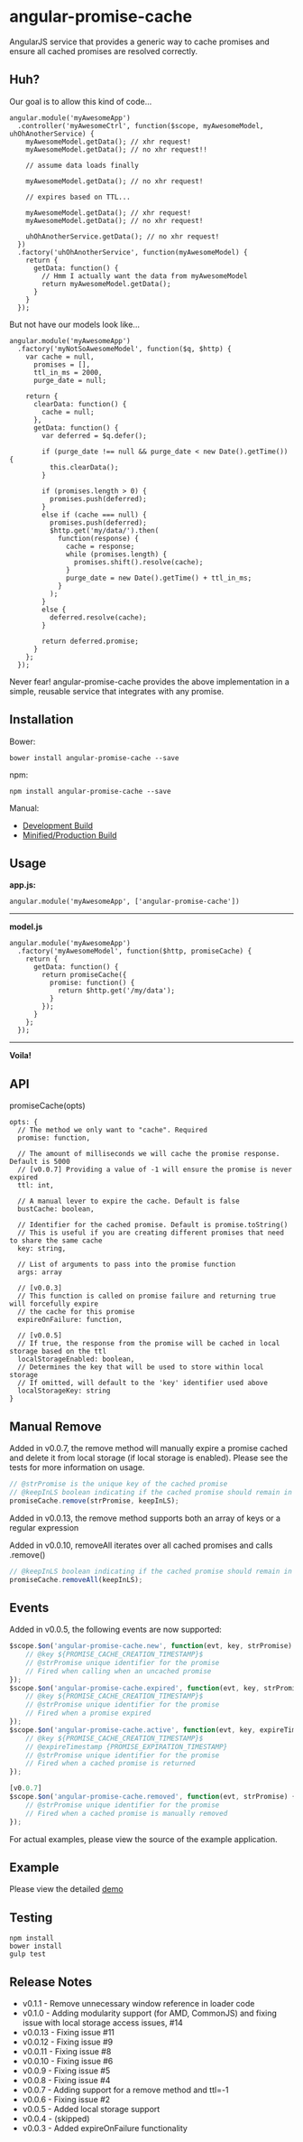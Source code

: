 angular-promise-cache
=====================

AngularJS service that provides a generic way to cache promises and ensure all cached promises are resolved correctly.

Huh?
------
Our goal is to allow this kind of code...

    angular.module('myAwesomeApp')
      .controller('myAwesomeCtrl', function($scope, myAwesomeModel, uhOhAnotherService) {
        myAwesomeModel.getData(); // xhr request!
        myAwesomeModel.getData(); // no xhr request!!

        // assume data loads finally

        myAwesomeModel.getData(); // no xhr request!

        // expires based on TTL...

        myAwesomeModel.getData(); // xhr request!
        myAwesomeModel.getData(); // no xhr request!

        uhOhAnotherService.getData(); // no xhr request!
      })
      .factory('uhOhAnotherService', function(myAwesomeModel) {
        return {
          getData: function() {
            // Hmm I actually want the data from myAwesomeModel
            return myAwesomeModel.getData();
          }
        }
      });

But not have our models look like...

    angular.module('myAwesomeApp')
      .factory('myNotSoAwesomeModel', function($q, $http) {
        var cache = null,
          promises = [],
          ttl_in_ms = 2000,
          purge_date = null;

        return {
          clearData: function() {
            cache = null;
          },
          getData: function() {
            var deferred = $q.defer();

            if (purge_date !== null && purge_date < new Date().getTime()) {
              this.clearData();
            }

            if (promises.length > 0) {
              promises.push(deferred);
            }
            else if (cache === null) {
              promises.push(deferred);
              $http.get('my/data/').then(
                function(response) {
                  cache = response;
                  while (promises.length) {
                    promises.shift().resolve(cache);
                  }
                  purge_date = new Date().getTime() + ttl_in_ms;
                }
              );
            }
            else {
              deferred.resolve(cache);
            }

            return deferred.promise;
          }
        };
      });

Never fear! angular-promise-cache provides the above implementation in a simple, reusable service that integrates with any promise.


Installation
---------
Bower:

    bower install angular-promise-cache --save

npm:

    npm install angular-promise-cache --save

Manual:
* [Development Build](https://raw.github.com/chrisronline/angular-promise-cache/master/angular-promise-cache.js)
* [Minified/Production Build](https://raw.github.com/chrisronline/angular-promise-cache/master/angular-promise-cache.min.js)

Usage
---------
**app.js:**

    angular.module('myAwesomeApp', ['angular-promise-cache'])
***
**model.js**

    angular.module('myAwesomeApp')
      .factory('myAwesomeModel', function($http, promiseCache) {
        return {
          getData: function() {
            return promiseCache({
              promise: function() {
                return $http.get('/my/data');
              }
            });
          }
        };
      });
***
**Voila!**

API
-------
promiseCache(opts)

    opts: {
      // The method we only want to "cache". Required
      promise: function,

      // The amount of milliseconds we will cache the promise response. Default is 5000
      // [v0.0.7] Providing a value of -1 will ensure the promise is never expired
      ttl: int,

      // A manual lever to expire the cache. Default is false
      bustCache: boolean,

      // Identifier for the cached promise. Default is promise.toString()
      // This is useful if you are creating different promises that need to share the same cache
      key: string,

      // List of arguments to pass into the promise function
      args: array

      // [v0.0.3]
      // This function is called on promise failure and returning true will forcefully expire
      // the cache for this promise
      expireOnFailure: function,

      // [v0.0.5]
      // If true, the response from the promise will be cached in local storage based on the ttl
      localStorageEnabled: boolean,
      // Determines the key that will be used to store within local storage
      // If omitted, will default to the 'key' identifier used above
      localStorageKey: string
    }

Manual Remove
--------
Added in v0.0.7, the remove method will manually expire a promise cached and delete it from local storage (if local storage is enabled). Please see the tests for more information on usage.

```js
// @strPromise is the unique key of the cached promise
// @keepInLS boolean indicating if the cached promise should remain in local storage (if enabled)
promiseCache.remove(strPromise, keepInLS);

```

Added in v0.0.13, the remove method supports both an array of keys or a regular expression

Added in v0.0.10, removeAll iterates over all cached promises and calls .remove()

```js
// @keepInLS boolean indicating if the cached promise should remain in local storage (if enabled)
promiseCache.removeAll(keepInLS);

```

Events
--------
Added in v0.0.5, the following events are now supported:

```js
$scope.$on('angular-promise-cache.new', function(evt, key, strPromise) {
    // @key ${PROMISE_CACHE_CREATION_TIMESTAMP}$
    // @strPromise unique identifier for the promise
    // Fired when calling when an uncached promise
});
$scope.$on('angular-promise-cache.expired', function(evt, key, strPromise) {
    // @key ${PROMISE_CACHE_CREATION_TIMESTAMP}$
    // @strPromise unique identifier for the promise
    // Fired when a promise expired
});
$scope.$on('angular-promise-cache.active', function(evt, key, expireTimestamp, strPromise) {
    // @key ${PROMISE_CACHE_CREATION_TIMESTAMP}$
    // @expireTimestamp {PROMISE_EXPIRATION_TIMESTAMP}
    // @strPromise unique identifier for the promise
    // Fired when a cached promise is returned
});

[v0.0.7]
$scope.$on('angular-promise-cache.removed', function(evt, strPromise) {
    // @strPromise unique identifier for the promise
    // Fired when a cached promise is manually removed
});

```
For actual examples, please view the source of the example application.

Example
---------
Please view the detailed [demo](http://www.chrisronline.com/angular-promise-cache/example/example.html)

Testing
---------

    npm install
    bower install
    gulp test

Release Notes
---------
- v0.1.1 - Remove unnecessary window reference in loader code
- v0.1.0 - Adding modularity support (for AMD, CommonJS) and fixing issue with local storage access issues, #14
- v0.0.13 - Fixing issue #11
- v0.0.12 - Fixing issue #9
- v0.0.11 - Fixing issue #8
- v0.0.10 - Fixing issue #6
- v0.0.9 - Fixing issue #5
- v0.0.8 - Fixing issue #4
- v0.0.7 - Adding support for a remove method and ttl=-1
- v0.0.6 - Fixing issue #2
- v0.0.5 - Added local storage support
- v0.0.4 - (skipped)
- v0.0.3 - Added expireOnFailure functionality
